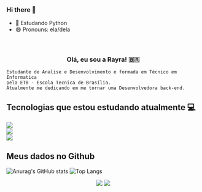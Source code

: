 ### Hi there 👋

- 🌱 Estudando Python 
- 😄 Pronouns: ela/dela

<h3 align="center">  <br>

Olá, eu sou a Rayra! 🇧🇷
<br>

</h3>

```
Estudante de Analise e Desenvolvimento e formada em Técnico em Informatica
pela ETB - Escola Tecnica de Brasília.
Atualmente me dedicando em me tornar uma Desenvolvedora back-end.
```
## Tecnologias que estou estudando atualmente 💻

  <a href="#"><img src="https://img.shields.io/badge/-HTML5-0D1117?style=flat-square&logo=html5&logoColor=#D2691E"></a> 
  <br>
  <a href="#"><img src="https://img.shields.io/badge/-CSS3-0D1117?style=flat-square&logo=css3&logoColor=F0DB4F"></a>
  <br>
  <a href="#"><img src="https://img.shields.io/badge/-Python-0D1117?style=flat-square&logo=Python&logoColor=#00FF00"></a>
 
  
 ## Meus dados no Github
![Anurag's GitHub stats](https://github-readme-stats.vercel.app/api?username=rayralves&show_icons=true&theme=react&hide_border=&title_color=F0DB4F&icon_color=F0DB4F)
![Top Langs](https://github-readme-stats.vercel.app/api/top-langs/?username=rayralves&layout=compact&theme=react&hide_border=&title_color=F0DB4F&icon_color=F0DB4F)

<p align="center">   
  <a href="mailto:rayraluna11@gmail.com" target="_blank"><img src="https://img.shields.io/badge/-Email-0D1117?style=for-the-badge&logo=gmail&logoColor=F0DB4F"></a>
  <a href="https://www.linkedin.com/in/rayra-alves/" target="_blank"><img src="https://img.shields.io/badge/-LinkedIn-0D1117?style=for-the-badge&logo=linkedin&logoColor=F0DB4F"></a>

